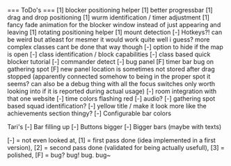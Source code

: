 ﻿=== ToDo's ===
[1] blocker positioning helper
[1] better progressbar
[1] drag and drop positioning
[1] wurm identification / timer adjustment
[1] fancy fade animation for the blocker window instead of just appearing and leaving
[1] rotating positioning helper
[1] mount detection
[-] Hotkeys?! can be weird but atleast for mesmer it would work quite well i guess? more complex classes cant be done that way though
[-] option to hide if the map is open
[-] class identification / block capabilities
[-] class based quick blocker tutorial
[-] commander detect
[-] bug panel
[F] timer bar bug on gathering spot
[F] new panel location is sometimes not stored after drag stopped (apparently connected somehow to being in the proper spot it seems? can also be a debug thing with all the focus switches only worth looking into if it is reported during actual usage)
[-] room integration with that one website
[-] time colors flashing red
[-] audio?
[-] gathering spot based squad identification?
[-] yellow title / make it look more like the achievements section thingy?
[-] Configurable bar colors

Tari's
[-] Bar filling up
[-] Buttons bigger
[-] Bigger bars (maybe with texts)

[-] = not even looked at, [1] = first pass done (idea implemented in a first version), [2] = second pass done (validated for being actually usefull), [3] = polished, [F] = bug? bug! bug. bug~ 